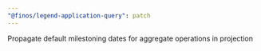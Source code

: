 ```yaml
---
"@finos/legend-application-query": patch
---
```


Propagate default milestoning dates for aggregate operations in projection
